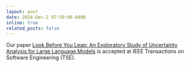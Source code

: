 ```yaml
---
layout: post
date: 2024-Dec-2 07:59:00-0400
inline: true
related_posts: false
---
```


Our paper <a href="https://arxiv.org/abs/2307.10236">Look Before You Leap: An Exploratory Study of Uncertainty Analysis for Large Language Models</a> is accepted at IEEE Transactions on Software Engineering (TSE). 
